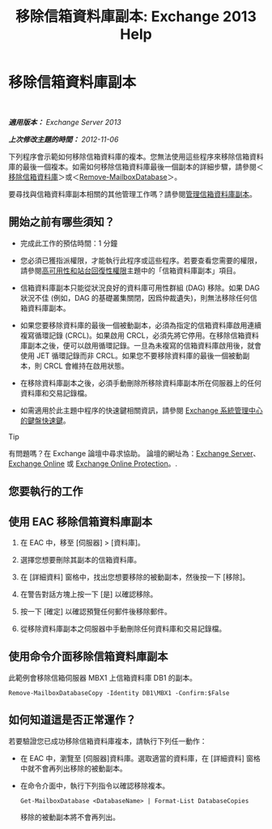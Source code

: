 ﻿---
title: '移除信箱資料庫副本: Exchange 2013 Help'
TOCTitle: 移除信箱資料庫副本
ms:assetid: 99fecdde-b158-4dfc-9ca7-ff7c0ada7819
ms:mtpsurl: https://technet.microsoft.com/zh-tw/library/Dd298164(v=EXCHG.150)
ms:contentKeyID: 50473795
ms.date: 01/12/2018
mtps_version: v=EXCHG.150
ms.translationtype: HT
---

# 移除信箱資料庫副本

 

_**適用版本：** Exchange Server 2013_

_**上次修改主題的時間：** 2012-11-06_

下列程序會示範如何移除信箱資料庫的複本。您無法使用這些程序來移除信箱資料庫的最後一個複本。如需如何移除信箱資料庫最後一個副本的詳細步驟，請參閱＜[移除信箱資料庫](manage-mailbox-databases-in-exchange-2013-exchange-2013-help.md)＞或＜[Remove-MailboxDatabase](https://technet.microsoft.com/zh-tw/library/aa997931\(v=exchg.150\))＞。

要尋找與信箱資料庫副本相關的其他管理工作嗎？請參閱[管理信箱資料庫副本](managing-mailbox-database-copies-exchange-2013-help.md)。

## 開始之前有哪些須知？

  - 完成此工作的預估時間：1 分鐘

  - 您必須已獲指派權限，才能執行此程序或這些程序。若要查看您需要的權限，請參閱[高可用性和站台回復性權限](high-availability-and-site-resilience-permissions-exchange-2013-help.md)主題中的「信箱資料庫副本」項目。

  - 信箱資料庫副本只能從狀況良好的資料庫可用性群組 (DAG) 移除。如果 DAG 狀況不佳 (例如，DAG 的基礎叢集關閉，因爲仲裁遺失)，則無法移除任何信箱資料庫副本。

  - 如果您要移除資料庫的最後一個被動副本，必須為指定的信箱資料庫啟用連續複寫循環記錄 (CRCL)。如果啟用 CRCL，必須先將它停用。在移除信箱資料庫副本之後，便可以啟用循環記錄。一旦為未複寫的信箱資料庫啟用後，就會使用 JET 循環記錄而非 CRCL。如果您不要移除資料庫的最後一個被動副本，則 CRCL 會維持在啟用狀態。

  - 在移除資料庫副本之後，必須手動刪除所移除資料庫副本所在伺服器上的任何資料庫和交易記錄檔。

  - 如需適用於此主題中程序的快速鍵相關資訊，請參閱 [Exchange 系統管理中心的鍵盤快速鍵](keyboard-shortcuts-in-the-exchange-admin-center-exchange-online-protection-help.md)。


> [!TIP]  
> 有問題嗎？在 Exchange 論壇中尋求協助。 論壇的網址為：<a href="https://go.microsoft.com/fwlink/p/?linkid=60612">Exchange Server</a>、 <a href="https://go.microsoft.com/fwlink/p/?linkid=267542">Exchange Online</a> 或 <a href="https://go.microsoft.com/fwlink/p/?linkid=285351">Exchange Online Protection</a>。.




## 您要執行的工作

## 使用 EAC 移除信箱資料庫副本

1.  在 EAC 中，移至 \[伺服器\] \> \[資料庫\]。

2.  選擇您想要刪除其副本的信箱資料庫。

3.  在 \[詳細資料\] 窗格中，找出您想要移除的被動副本，然後按一下 \[移除\]。

4.  在警告對話方塊上按一下 \[是\] 以確認移除。

5.  按一下 \[確定\] 以確認預覽任何郵件後移除郵件。

6.  從移除資料庫副本之伺服器中手動刪除任何資料庫和交易記錄檔。

## 使用命令介面移除信箱資料庫副本

此範例會移除信箱伺服器 MBX1 上信箱資料庫 DB1 的副本。

    Remove-MailboxDatabaseCopy -Identity DB1\MBX1 -Confirm:$False

## 如何知道這是否正常運作？

若要驗證您已成功移除信箱資料庫複本，請執行下列任一動作：

  - 在 EAC 中，瀏覽至 \[伺服器\]資料庫。選取適當的資料庫，在 \[詳細資料\] 窗格中就不會再列出移除的被動副本。

  - 在命令介面中，執行下列指令以確認移除複本。
    
        Get-MailboxDatabase <DatabaseName> | Format-List DatabaseCopies
    
    移除的被動副本將不會再列出。

